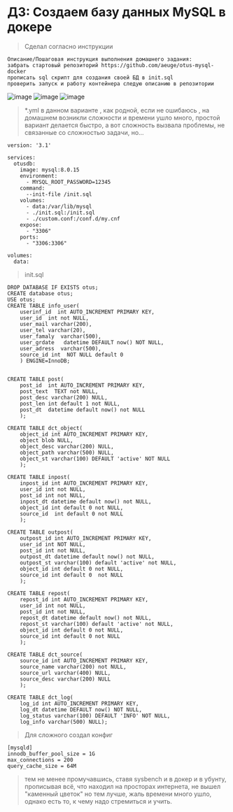 # ДЗ: Создаем базу данных MySQL в докере

> Сделал согласно инструкции
```
Описание/Пошаговая инструкция выполнения домашнего задания:
забрать стартовый репозиторий https://github.com/aeuge/otus-mysql-docker
прописать sql скрипт для создания своей БД в init.sql
проверить запуск и работу контейнера следую описанию в репозитории
```
![image](https://github.com/user-attachments/assets/8e99f030-e1d2-4d82-83df-91f728ecddd4)
![image](https://github.com/user-attachments/assets/0c7e481e-087d-4f63-bc63-cc9ee1fbafec)
![image](https://github.com/user-attachments/assets/fb52d88d-d808-44e1-9f4d-0f10441b11ec)

> *.yml в данном варианте , как родной, если не ошибаюсь , на домашнем возникли сложности и времени ушло много,
> простой вариант делается быстро, а вот сложность вызвала проблемы, не связанные со сложностью задачи, но... 
```
version: '3.1'

services:
  otusdb:
    image: mysql:8.0.15
    environment:
      - MYSQL_ROOT_PASSWORD=12345
    command: 
      --init-file /init.sql
    volumes:
      - data:/var/lib/mysql
      - ./init.sql:/init.sql
      - ./custom.conf:/conf.d/my.cnf
    expose:
      - "3306"
    ports:
      - "3306:3306"

volumes:
  data:

```
> init.sql
```
DROP DATABASE IF EXISTS otus;
CREATE database otus;
USE otus;
CREATE TABLE info_user(
    userinf_id  int AUTO_INCREMENT PRIMARY KEY,
    user_id  int not NULL, 
    user_mail varchar(200), 
    user_tel varchar(20),  
    user_famaly  varchar(500), 
    user_grdate   datetime DEFAULT now() NOT NULL, 
    user_adress  varchar(500),  
    source_id int  NOT NULL default 0 
    ) ENGINE=InnoDB; 


CREATE TABLE post(
    post_id  int AUTO_INCREMENT PRIMARY KEY,
    post_text  TEXT not NULL, 
    post_desc varchar(200) NULL,   
    post_len int default 1 not NULL, 
    post_dt  datetime default now() not NULL
    ); 

CREATE TABLE dct_object(
    object_id int AUTO_INCREMENT PRIMARY KEY,
    object blob NULL, 
    object_desc varchar(200) NULL, 
    object_path varchar(500) NULL, 
    object_st varchar(100) DEFAULT 'active' NOT NULL 
    );

CREATE TABLE inpost(
    inpost_id int AUTO_INCREMENT PRIMARY KEY,
    user_id int not NULL, 
    post_id int not NULL, 
    inpost_dt datetime default now() not NULL,  
    object_id int default 0 not NULL, 
    source_id  int default 0 not NULL 
    ); 

CREATE TABLE outpost(
    outpost_id int AUTO_INCREMENT PRIMARY KEY,
    user_id int NOT NULL, 
    post_id int not NULL, 
    outpost_dt datetime default now() not NULL,  
    outpost_st varchar(100) default 'active' not NULL, 
    object_id int default 0 not NULL, 
    source_id int default 0  not NULL 
    );

CREATE TABLE repost(
    repost_id int AUTO_INCREMENT PRIMARY KEY,
    user_id int not NULL, 
    post_id int not NULL,  
    repost_dt datetime default now() not NULL,  
    repost_st varchar(100) default 'active' not NULL,  
    object_id int default 0 not NULL, 
    source_id int default 0 not NULL 
    );

CREATE TABLE dct_source(
    source_id int AUTO_INCREMENT PRIMARY KEY,
    source_name varchar(200) not NULL, 
    source_url varchar(400) NULL,  
    source_desc varchar(200) NULL 
    );

CREATE TABLE dct_log(
    log_id int AUTO_INCREMENT PRIMARY KEY,
    log_dt datetime DEFAULT now() NOT NULL,
    log_status varchar(100) DEFAULT 'INFO' NOT NULL,
    log_info varchar(500) NULL);
```
> Для сложного создал конфиг
```
[mysqld]
innodb_buffer_pool_size = 1G
max_connections = 200
query_cache_size = 64M
```
> тем не менее промучавшись, ставя sysbench и в докер и в убунту, прописывая всё, что находил на просторах интернета, не вышел "каменный цветок"
> но тем лучше, жаль времени много ушло, однако есть то, к чему надо стремиться и учить. 
